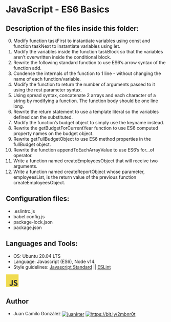 # JavaScript - ES6 Basics

## Description of the files inside this folder:

0. Modify function taskFirst to instantiate variables using const and function taskNext to instantiate variables using let.
1. Modify the variables inside the function taskBlock so that the variables aren’t overwritten inside the conditional block.
2. Rewrite the following standard function to use ES6’s arrow syntax of the function add.
3. Condense the internals of the function to 1 line - without changing the name of each function/variable.
4. Modify the function to return the number of arguments passed to it using the rest parameter syntax.
5. Using spread syntax, concatenate 2 arrays and each character of a string by modifying a function. The function body should be one line long.
6. Rewrite the return statement to use a template literal so the variables defined can the substituted.
7. Modify the function’s budget object to simply use the keyname instead.
8. Rewrite the getBudgetForCurrentYear function to use ES6 computed property names on the budget object.
9. Rewrite getFullBudgetObject to use ES6 method properties in the fullBudget object.
10. Rewrite the function appendToEachArrayValue to use ES6’s for...of operator.
11. Write a function named createEmployeesObject that will receive two arguments.
12. Write a function named createReportObject whose parameter, employeesList, is the return value of the previous function createEmployeesObject.

## Configuration files:

- .eslintrc.js
- babel.config.js
- package-lock.json
- package.json



## Languages and Tools:

- OS: Ubuntu 20.04 LTS
- Language: Javascript (ES6), Node v14.
- Style guidelines: [Javascript Standard](https://standardjs.com/rules.html) || [ESLint](https://eslint.org/)

<p align="left"> <a href="https://developer.mozilla.org/en-US/docs/Web/JavaScript" target="_blank" rel="noreferrer"> <img src="https://raw.githubusercontent.com/devicons/devicon/master/icons/javascript/javascript-original.svg" alt="javascript" width="40" height="40"/> </a> </p>


## Author

- Juan Camilo González <a href="https://twitter.com/juankter" target="blank"><img align="center" src="https://raw.githubusercontent.com/rahuldkjain/github-profile-readme-generator/master/src/images/icons/Social/twitter.svg" alt="juankter" height="30" width="40" /></a>
<a href="https://bit.ly/2MBNR0t" target="blank"><img align="center" src="https://raw.githubusercontent.com/rahuldkjain/github-profile-readme-generator/master/src/images/icons/Social/linked-in-alt.svg" alt="https://bit.ly/2mbnr0t" height="30" width="40" /></a>
